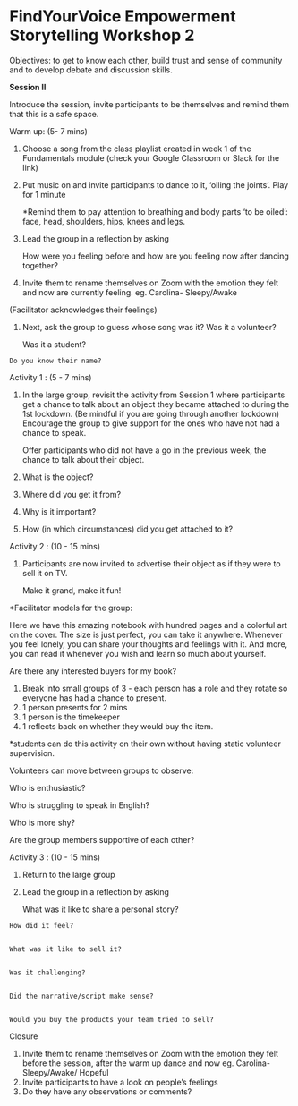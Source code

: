 # FindYourVoice Empowerment Storytelling Workshop 2

Objectives: to get to know each other, build trust and sense of community and to develop debate and discussion skills.

**Session II**

Introduce the session, invite participants to be themselves and remind them that this is a safe space.

Warm up: \(5- 7 mins\)

1. Choose a song from the class playlist created in week 1 of the Fundamentals module \(check your Google Classroom or Slack for the link\) 
2. Put music on and invite participants to dance to it, ‘oiling the joints’. Play for 1 minute

   \*Remind them to pay attention to breathing and body parts ‘to be oiled’: face, head, shoulders, hips, knees and legs.

3. Lead the group in a reflection by asking

   How were you feeling before and how are you feeling now after dancing together?

4. Invite them to rename themselves on Zoom with the emotion they felt and now are currently feeling. eg. Carolina- Sleepy/Awake

\(Facilitator acknowledges their feelings\)

1. Next, ask the group to guess whose song was it?  Was it a volunteer?

   Was it a student?

```text
Do you know their name?
```

Activity 1 : \(5 - 7 mins\)

1. In the large group, revisit the activity from Session 1 where participants get a chance to talk about an object they became attached to during the 1st lockdown. \(Be mindful if you are going through another lockdown\) Encourage the group to give support for the ones who have not had a chance to speak.

   Offer participants who did not have a go in the previous week, the chance to talk about their object.

2. What is the object?
3. Where did you get it from? 
4. Why is it important? 
5. How \(in which circumstances\) did you get attached to it?  

Activity 2 : \(10 - 15 mins\)

1. Participants are now invited to advertise their object as if they were to sell it on TV.

   Make it grand, make it fun!

\*Facilitator models for the group:

Here we have this amazing notebook with hundred pages and a colorful art on the cover. The size is just perfect, you can take it anywhere. Whenever you feel lonely, you can share your thoughts and feelings with it. And more, you can read it whenever you wish and learn so much about yourself.

Are there any interested buyers for my book?

1. Break into small groups of 3 - each person has a role and they rotate so everyone has had a chance to present.  
2. 1 person presents for 2 mins
3. 1 person is the timekeeper 
4. 1 reflects back on whether they would buy the item. 

\*students can do this activity on their own without having static volunteer supervision.

Volunteers can move between groups to observe:

Who is enthusiastic?

Who is struggling to speak in English?

Who is more shy?

Are the group members supportive of each other?

Activity 3 : \(10 - 15 mins\)

1. Return to the large group
2. Lead the group in a reflection by asking

   What was it like to share a personal story?

```text
How did it feel? 


What was it like to sell it? 


Was it challenging? 


Did the narrative/script make sense? 


Would you buy the products your team tried to sell? 
```

Closure

1. Invite them to rename themselves on Zoom with the emotion they felt before the session, after the warm up dance and now  eg. Carolina- Sleepy/Awake/ Hopeful
2. Invite participants to have a look on people’s feelings
3. Do they have any observations or comments? 

